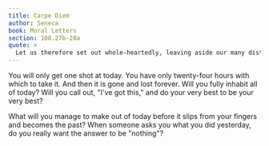 ```yaml
---
title: Carpe Diem
author: Seneca
book: Moral Letters
section: 108.27b-28a
quote: >
  Let us therefore set out whole-heartedly, leaving aside our many distractions and exert ourselves in this single purpose, before we realize too late the swift and unstoppable flight of time and are left behind. As each day arises, welcome it as the very best day of all, and make it your own possession. We must seize what flees.
---
```


You will only get one shot at today. You have only twenty-four hours with which to take it. And then it is gone and lost forever. Will you fully inhabit all of today? Will you call out, "I've got this," and do your very best to be your very best?

What will you manage to make out of today before it slips from your fingers and becomes the past? When someone asks you what you did yesterday, do you really want the answer to be "nothing"?
